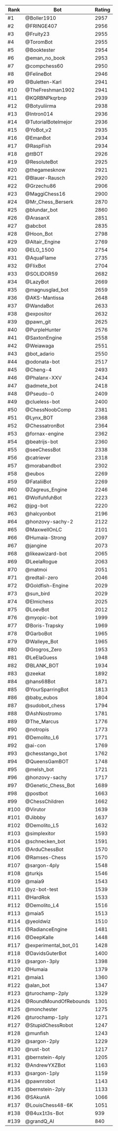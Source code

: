 Rank|Bot|Rating
---|---|---
#1|@Boller1910|2957
#2|@FRINGE407|2956
#3|@Fruity23|2955
#4|@ToromBot|2955
#5|@Booktester|2954
#6|@eman_no_book|2953
#7|@compchess60|2950
#8|@FelineBot|2946
#9|@Buletten-Karl|2941
#10|@TheFreshman1902|2941
#11|@KQRBNPkqrbnp|2939
#12|@Botyuliirma|2938
#13|@Intron014|2936
#14|@TutorialBotelmejor|2936
#15|@YoBot_v2|2935
#16|@EmanBot|2934
#17|@RaspFish|2934
#18|@ttBOT|2926
#19|@ResoluteBot|2925
#20|@thegamesknow|2921
#21|@Blauer-Rausch|2920
#22|@Grzechu86|2906
#23|@MaggiChess16|2900
#24|@Mr_Chess_Berserk|2870
#25|@blundar_bot|2860
#26|@ArasanX|2851
#27|@abcbot|2835
#28|@Hoon_Bot|2798
#29|@Altair_Engine|2769
#30|@ELO_1500|2754
#31|@AquaFlame|2735
#32|@FlixBot|2704
#33|@SOLIDOR59|2682
#34|@LazyBot|2669
#35|@magnusglad_bot|2659
#36|@AKS-Mantissa|2648
#37|@WandaBot|2633
#38|@expositor|2632
#39|@pawn_git|2625
#40|@PurpleHunter|2576
#41|@SaxtonEngine|2558
#42|@Weiawaga|2551
#43|@bot_adario|2550
#44|@odonata-bot|2517
#45|@Cheng-4|2493
#46|@Phalanx-XXV|2434
#47|@admete_bot|2418
#48|@Pseudo-0|2409
#49|@clueless-bot|2400
#50|@ChessNoobComp|2381
#51|@Lynx_BOT|2368
#52|@ChessatronBot|2364
#53|@fornax-engine|2362
#54|@beatrijs-bot|2360
#55|@seeChessBot|2338
#56|@catriever|2318
#57|@morabandbot|2302
#58|@eubos|2269
#59|@FataliiBot|2269
#60|@Zagreus_Engine|2246
#61|@WolfuhfuhBot|2223
#62|@jpg-bot|2220
#63|@halcyonbot|2196
#64|@honzovy-sachy-2|2122
#65|@MaxwellOnLC|2101
#66|@Humaia-Strong|2097
#67|@jangine|2073
#68|@likeawizard-bot|2065
#69|@LeelaRogue|2063
#70|@matmoi|2051
#71|@redtail-zero|2046
#72|@Goldfish-Engine|2029
#73|@sun_bird|2029
#74|@Elmichess|2025
#75|@LoevBot|2012
#76|@myopic-bot|1999
#77|@Boris-Trapsky|1969
#78|@GarboBot|1965
#79|@Walleye_Bot|1965
#80|@Grogros_Zero|1953
#81|@LeElaGuess|1948
#82|@BLANK_BOT|1934
#83|@zeekat|1892
#84|@hans68Bot|1871
#85|@YourSparringBot|1813
#86|@baby_eubos|1804
#87|@sudobot_chess|1794
#88|@AshNostromo|1781
#89|@The_Marcus|1776
#90|@notropis|1773
#91|@Demolito_L6|1771
#92|@ai-con|1769
#93|@chesstango_bot|1762
#94|@QueensGamBOT|1748
#95|@melsh_bot|1721
#96|@honzovy-sachy|1717
#97|@Genetic_Chess_Bot|1689
#98|@postbot|1663
#99|@ChessChildren|1662
#100|@Virutor|1639
#101|@Jibbby|1637
#102|@Demolito_L5|1632
#103|@simplexitor|1593
#104|@schnecken_bot|1591
#105|@ArduChessBot|1570
#106|@Ramses-Chess|1570
#107|@sargon-4ply|1548
#108|@turkjs|1546
#109|@maia9|1543
#110|@yz-bot-test|1539
#111|@HardRok|1533
#112|@Demolito_L4|1516
#113|@maia5|1513
#114|@yeoldwiz|1510
#115|@RadianceEngine|1481
#116|@DeepKalle|1448
#117|@experimental_bot_01|1428
#118|@DavidsGuterBot|1400
#119|@sargon-3ply|1398
#120|@Humaia|1379
#121|@maia1|1360
#122|@alan_bot|1347
#123|@turochamp-2ply|1329
#124|@RoundMoundOfRebounds|1301
#125|@monchester|1275
#126|@turochamp-1ply|1271
#127|@StupidChessRobot|1247
#128|@munfish|1243
#129|@sargon-2ply|1229
#130|@rust-bot|1217
#131|@bernstein-4ply|1205
#132|@AndrewYXZBot|1163
#133|@sargon-1ply|1159
#134|@pawnrobot|1143
#135|@bernstein-2ply|1133
#136|@SAkunIA|1066
#137|@LouisChess48-6K|1051
#138|@B4ux1t3s-Bot|939
#139|@grandQ_AI|840
